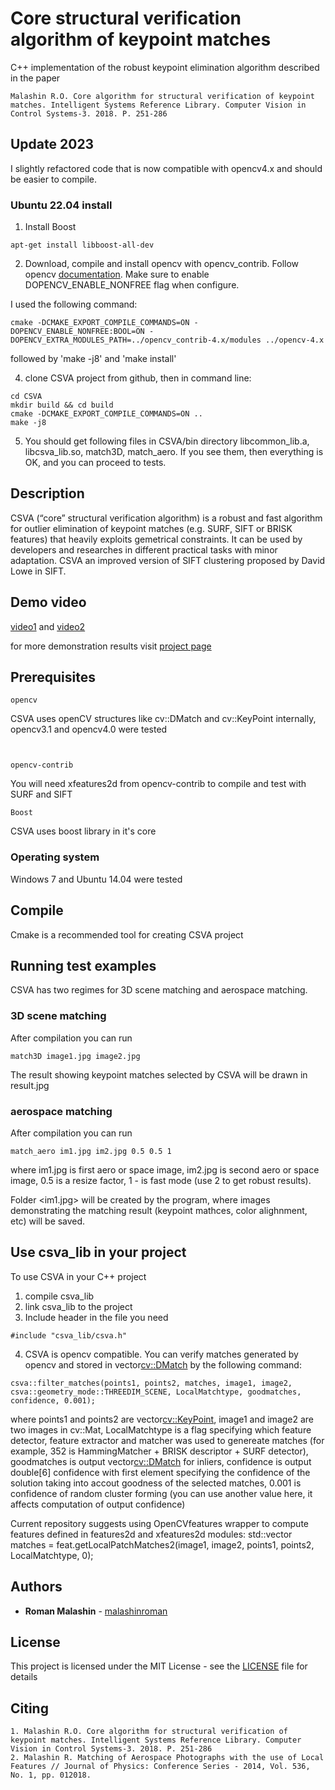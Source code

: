 # Core structural verification algorithm of keypoint matches
C++ implementation of the robust keypoint elimination algorithm described in the paper

```
Malashin R.O. Core algorithm for structural verification of keypoint matches. Intelligent Systems Reference Library. Computer Vision in Control Systems-3. 2018. P. 251-286
```

## Update 2023

I slightly refactored code that is now compatible with opencv4.x and should be easier to compile.

### Ubuntu 22.04 install

1. Install Boost

```
apt-get install libboost-all-dev
```
2. Download, compile and install opencv with opencv_contrib. Follow opencv [documentation](https://docs.opencv.org/4.x/d7/d9f/tutorial_linux_install.html "documenation"). Make sure to enable DOPENCV_ENABLE_NONFREE flag when configure.

I used the following command:
```
cmake -DCMAKE_EXPORT_COMPILE_COMMANDS=ON -DOPENCV_ENABLE_NONFREE:BOOL=ON -DOPENCV_EXTRA_MODULES_PATH=../opencv_contrib-4.x/modules ../opencv-4.x
```

followed by 'make -j8' and 'make install'

4. clone CSVA project from github, then in command line:
```
cd CSVA
mkdir build && cd build
cmake -DCMAKE_EXPORT_COMPILE_COMMANDS=ON ..
make -j8
```
5. You should get following files in CSVA/bin directory libcommon_lib.a, libcsva_lib.so, match3D,  match_aero.
If you see them, then everything is OK, and you can proceed to tests.  

## Description

CSVA (“core” structural verification algorithm) is a robust and fast algorithm for outlier elimination of keypoint matches (e.g. SURF, SIFT or BRISK features) that heavily exploits gemetrical constraints. It can be used by developers and researches in different practical tasks with minor adaptation. CSVA an improved version of SIFT clustering proposed by David Lowe in SIFT.

## Demo video

[video1](https://www.youtube.com/watch?v=ik6-zfD-ozk "Demo video") and [video2](https://www.youtube.com/watch?v=9miJET-FDbo)

for more demonstration results visit [project page](https://malashinroman.github.io/CSVA/)

## Prerequisites

```
opencv
```
CSVA uses openCV structures like cv::DMatch and cv::KeyPoint internally, opencv3.1 and opencv4.0 were tested

```


opencv-contrib
```
You will need xfeatures2d from opencv-contrib to compile and test with SURF and SIFT


```
Boost 
```
CSVA uses boost library in it's core


### Operating system
Windows 7 and Ubuntu 14.04 were tested

## Compile

Cmake is a recommended tool for creating CSVA project


## Running test examples

CSVA has two regimes for 3D scene matching and aerospace matching.

### 3D scene matching

After compilation you can run
```
match3D image1.jpg image2.jpg
```
The result showing keypoint matches selected by CSVA  will be drawn in result.jpg

### aerospace matching

After compilation you can run
```
match_aero im1.jpg im2.jpg 0.5 0.5 1
```
where im1.jpg is first aero or space image, im2.jpg is second aero or space image, 0.5 is a resize factor, 1 - is fast mode (use 2 to get robust results).

Folder <im1.jpg> will be created by the program, where images demonstrating the matching result (keypoint mathces, color alighnment, etc) will be saved.


## Use csva_lib in your project
To use CSVA in your C++ project 
1. compile csva_lib
2. link csva_lib to the project
3. Include header in the file you need
```
#include "csva_lib/csva.h"
```
4. CSVA is opencv compatible. You can verify matches generated by opencv and stored in vector<cv::DMatch> by the following command:
```
csva::filter_matches(points1, points2, matches, image1, image2, csva::geometry_mode::THREEDIM_SCENE, LocalMatchtype, goodmatches, confidence, 0.001);
```
where points1 and points2 are vector<cv::KeyPoint>, image1 and image2 are two images in cv::Mat, LocalMatchtype is a flag specifying which feature detector, feature extractor and matcher was used to genereate matches (for example, 352 is HammingMatcher + BRISK descriptor + SURF detector), goodmatches is output vector<cv::DMatch> for inliers, confidence is output double[6] confidence with first element specifying the confidence of the solution taking into accout goodness of the selected matches, 0.001 is confidence of random cluster forming (you can use another value here, it affects computation of output confidence)

Current repository suggests using OpenCVfeatures wrapper to compute features defined in features2d and xfeatures2d modules:
std::vector<DMatch> matches = feat.getLocalPatchMatches2(image1, image2, points1, points2, LocalMatchtype, 0);


## Authors

* **Roman Malashin** - [malashinroman](https://github.com/malashinroman)

## License

This project is licensed under the MIT License - see the [LICENSE](LICENSE) file for details

## Citing
```
1. Malashin R.O. Core algorithm for structural verification of keypoint matches. Intelligent Systems Reference Library. Computer Vision in Control Systems-3. 2018. P. 251-286
2. Malashin R. Matching of Aerospace Photographs with the use of Local Features // Journal of Physics: Conference Series - 2014, Vol. 536, No. 1, pp. 012018.
```

